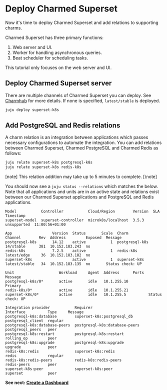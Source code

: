 # Deploy Charmed Superset

Now it's time to deploy Charmed Superset and add relations to supporting charms.

Charmed Superset has three primary functions:
1. Web server and UI.
2. Worker for handling asynchronous queries.
3. Beat scheduler for scheduling tasks.

This tutorial only focuses on the web server and UI.

## Deploy Charmed Superset server
There are multiple channels of Charmed Superset you can deploy. See [Charmhub](https://charmhub.io/superset-k8s) for more details. If none is specified, `latest/stable` is deployed.

```bash
juju deploy superset-k8s
```

## Add PostgreSQL and Redis relations
A charm relation is an integration between applications which passes necessary configurations to automate the integration. You can add relations between Charmed Superset, Charmed PostgreSQL and Charmed Redis as follows:

```bash
juju relate superset-k8s postgresql-k8s
juju relate superset-k8s redis-k8s
```

[note]
This relation addition may take up to 5 minutes to complete.
[\note]

You should now see a `juju status --relations` which matches the below. Note that all applications and units are in an active state and relations exist between our Charmed Superset applications and PostgreSQL and Redis applications.

```
Model           Controller           Cloud/Region        Version  SLA          Timestamp
superset-model  superset-controller  microk8s/localhost  3.5.3    unsupported  11:00:56+01:00

App                  Version  Status       Scale  Charm           Channel        Rev  Address         Exposed  Message
postgresql-k8s       14.12    active           1  postgresql-k8s  14/stable      381  10.152.183.243  no       
redis-k8s            7.2.5    active           1  redis-k8s       latest/edge     36  10.152.183.182  no       
superset-k8s                  active           1  superset-k8s    latest/stable   34  10.152.183.135  no       Status check: UP

Unit                    Workload     Agent  Address      Ports  Message
postgresql-k8s/0*       active       idle   10.1.255.10         Primary
redis-k8s/0*            active       idle   10.1.255.21         
superset-k8s/0*         active       idle   10.1.255.5          Status check: UP

Integration provider           Requirer                           Interface          Type     Message
postgresql-k8s:database        superset-k8s:postgresql_db         postgresql_client  regular  
postgresql-k8s:database-peers  postgresql-k8s:database-peers      postgresql_peers   peer     
postgresql-k8s:restart         postgresql-k8s:restart             rolling_op         peer     
postgresql-k8s:upgrade         postgresql-k8s:upgrade             upgrade            peer      
redis-k8s:redis                superset-k8s:redis                 redis              regular  
redis-k8s:redis-peers          redis-k8s:redis-peers              redis-peers        peer        
superset-k8s:peer              superset-k8s:peer                  superset           peer     

```

**See next:
[Create a Dashboard](05-create-a-dashboard.md)**